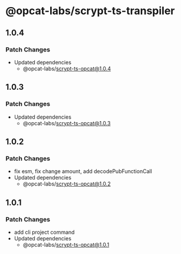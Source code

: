 # @opcat-labs/scrypt-ts-transpiler

## 1.0.4

### Patch Changes

- Updated dependencies
  - @opcat-labs/scrypt-ts-opcat@1.0.4

## 1.0.3

### Patch Changes

- Updated dependencies
  - @opcat-labs/scrypt-ts-opcat@1.0.3

## 1.0.2

### Patch Changes

- fix esm, fix change amount, add decodePubFunctionCall
- Updated dependencies
  - @opcat-labs/scrypt-ts-opcat@1.0.2

## 1.0.1

### Patch Changes

- add cli project command
- Updated dependencies
  - @opcat-labs/scrypt-ts-opcat@1.0.1
